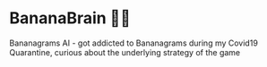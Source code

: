 # BananaBrain 🍌🧠
Bananagrams AI - got addicted to Bananagrams during my Covid19 Quarantine, curious about the underlying strategy of the game
